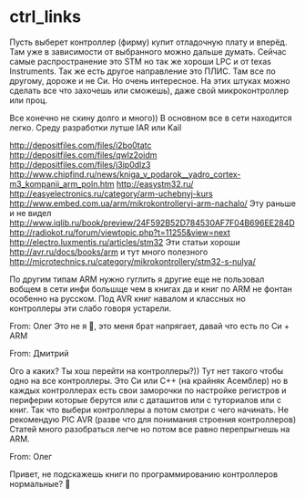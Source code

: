 # ctrl_links
Пусть выберет контроллер (фирму) купит отладочную плату и вперёд. Там уже в зависимости от выбранного можно дальше думать. Сейчас самые распространение это STM но так же хороши LPC и от texas Instruments. Так же есть другое направление это ПЛИС. Там все по другому, дороже и не Си. Но очень интересное. На этих штуках можно сделать все что захочешь или сможешь),  даже свой микроконтроллер или проц.

Все конечно не скину долго и много))  В основном все в сети находится легко. Среду разработки лутше IAR или Kail 

http://depositfiles.com/files/i2bo0tatc
http://depositfiles.com/files/qwlz2oidm 
http://depositfiles.com/files/j3ip0dlz3 
http://www.chipfind.ru/news/kniga_v_podarok__yadro_cortex-m3_kompanii_arm_poln.htm 
http://easystm32.ru/ 
http://easyelectronics.ru/category/arm-uchebnyj-kurs 
http://www.embed.com.ua/arm/mikrokontrolleryi-arm-nachalo/
Эту раньше и не видел http://www.iqlib.ru/book/preview/24F592B52D784530AF7F04B696EE284D 
http://radiokot.ru/forum/viewtopic.php?t=11255&view=next 
http://electro.luxmentis.ru/articles/stm32 
Эти статьи хороши http://avr.ru/docs/books/arm 
и тут много полезного http://microtechnics.ru/category/mikrokontrollery/stm32-s-nulya/ 

По другим типам ARM нужно гуглить я другие еще не пользовал вобщем в сети инфи большще чем в книгах да и книг по ARM не фонтан особенно на русском. Под AVR книг навалом и классных но контроллеры эти слабо говоря устарели.


From: Олег 
Это не я , это меня брат напрягает, давай что есть по Си + ARM

From: Дмитрий

Ого а каких? Ты хош перейти на контроллеры?)) Тут нет такого чтобы одно на все контроллеры. Это Си или  С++ (на крайняк Асемблер) но в каждых контроллерах есть свои заморочки по настройке регистров и периферии которые берутся или с даташитов или с туториалов или с книг. Так что выбери контроллеры а потом смотри с чего начинать. Не рекомендую PIC  AVR (разве что для понимания строения контроллеров) Статей много разобраться легче но потом все равно перепрыгнешь на ARM. 

From: Олег 

Привет, не подскажешь книги по программированию контроллеров нормальные? 

